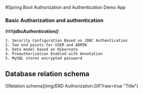#Spring Boot Authorization and Authentication Demo App

### Basic Authorization and authentication

###***jdbcAuthentication()***

`1. Security Configuration Based on JDBC Authentication` <br>
`2. Two end points for USER and ADMIN`<br>
`3. Data model based on Hibernate`<br>
`4. Preauthorization Enabled with Annotation`<br>
`5. MySQL stores encrypted password`

## Database relation schema
![Relation schema](img/ERD Authorization.GIF?raw=true "Title")
